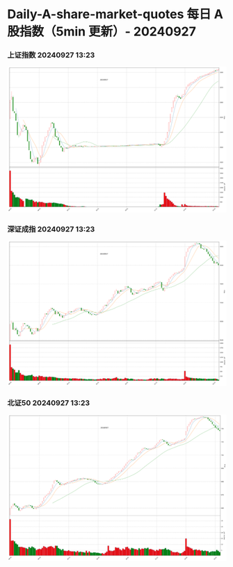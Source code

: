 
# Daily-A-share-market-quotes 每日 A 股指数（5min 更新）- 20240927

### 上证指数 20240927 13:23
![](./fig/2024/9/20240927-sh000001.png)

### 深证成指 20240927 13:23
![](./fig/2024/9/20240927-sz399001.png)

### 北证50 20240927 13:23
![](./fig/2024/9/20240927-bj899050.png)
